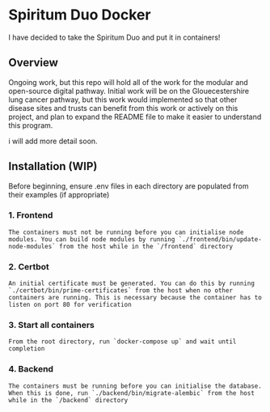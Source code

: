# Spiritum Duo Docker
I have decided to take the Spiritum Duo and put it in containers!

## Overview
Ongoing work, but this repo will hold all of the work for the modular and open-source digital pathway. Initial work will be on the Glouecestershire lung cancer pathway, but this work would implemented so that other disease sites and trusts can benefit from this work
or actively on this project, and plan to expand the README file to make it easier to understand this program.

i will add more detail soon.

## Installation (WIP)
Before beginning, ensure .env files in each directory are populated from their examples (if appropriate)

### 1. Frontend
    The containers must not be running before you can initialise node modules. You can build node modules by running `./frontend/bin/update-node-modules` from the host while in the `/frontend` directory

### 2. Certbot
    An initial certificate must be generated. You can do this by running `./certbot/bin/prime-certificates` from the host when no other containers are running. This is necessary because the container has to listen on port 80 for verification

### 3. Start all containers
    From the root directory, run `docker-compose up` and wait until completion

### 4. Backend
    The containers must be running before you can initialise the database. When this is done, run `./backend/bin/migrate-alembic` from the host while in the `/backend` directory